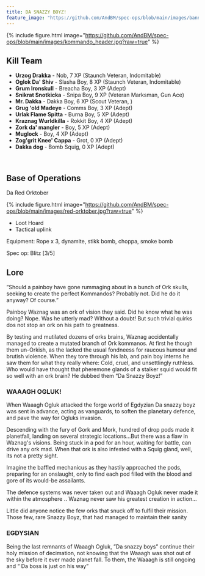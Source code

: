 ```yaml
---
title: DA SNAZZY BOYZ!
feature_image: "https://github.com/AndBM/spec-ops/blob/main/images/banner_landscape.jpg?raw=true"
---
```


{% include figure.html image="https://github.com/AndBM/spec-ops/blob/main/images/kommando_header.jpg?raw=true" %}

## Kill Team

* **Urzog Drakka** - Nob, 7 XP (Staunch Veteran, Indomitable)
* **Oglok Da' Shiv** - Slasha Boy, 8 XP (Staunch Veteran, Indomitable)
* **Grum Ironskull** - Breacha Boy, 3 XP (Adept)
* **Snikrat Snotkicka** - Snipa Boy, 9 XP (Veteran Marksman, Gun Ace)
* **Mr. Dakka** - Dakka Boy, 6 XP (Scout Veteran, )
* **Grug 'old Madeye** - Comms Boy, 3 XP (Adept)
* **Urlak Flame Spitta** - Burna Boy, 5 XP (Adept)
* **Kraznag Wurldkilla** - Rokkit Boy, 4 XP (Adept)
* **Zork da' mangler** - Boy, 5 XP (Adept)
* **Muglock** - Boy, 4 XP (Adept)
* **Zog'grit Knee' Cappa** - Grot, 0 XP (Adept)
* **Dakka dog** - Bomb Squig, 0 XP (Adept)


<br>

## Base of Operations

Da Red Orktober

{% include figure.html image="https://github.com/AndBM/spec-ops/blob/main/images/red-orktober.jpg?raw=true" %}

* Loot Hoard
* Tactical uplink

Equipment: Rope x 3, dynamite, stikk bomb, choppa, smoke bomb

Spec op: Blitz [3/5]

## Lore

”Should a painboy have gone rummaging about in a bunch of Ork skulls, seeking to create the perfect Kommandos? Probably not. Did he do it anyway? Of course.”

Painboy Waznag was an ork of vision they said. Did he know what he was doing? Nope. Was he utterly mad? Without a doubt! But such trivial quirks dos not stop an ork on his path to greatness.

By testing and mutilated dozens of orks brains, Waznag accidentally managed to create a mutated branch of Ork kommanos. At first he though them un-Orkish, as the lacked the usual fondneess for raucous humour and brutish violence. When they tore through his lab, and pain boy interns he saw them for what they really where: Cold, cruel, and unsettlingly ruthless. Who would have thought that pheremone glands of a stalker squid would fit so well with an ork brain? He dubbed them “Da Snazzy Boyz!”

### WAAAGH OGLUK!

When Waaagh Ogluk attacked the forge world of Egdyzian Da snazzy boyz was sent in advance, acting as vanguards, to soften the planetary defence, and pave the way for Ogluks invasion. 

Descending with the fury of Gork and Mork, hundred of drop pods made it planetfall, landing on several strategic locations...But there was a flaw in Waznag's visions. Being stuck in a pod for an hour, waiting for battle, can drive any ork mad. When that ork is also infested with a Squig gland, well, its not a pretty sight. 

Imagine the baffled mechanicus as they hastily approached the pods, preparing for an onslaught, only to find each pod filled with the blood and gore of its would-be assailants. 

The defence systems was never taken out and Waaagh Ogluk never made it within the atmosphere .. Waznag never saw his greatest creation in action...

Little did anyone notice the few orks that snuck off to fulfil their mission. 
Those few, rare Snazzy Boyz, that had managed to maintain their sanity

### EGDYSIAN			

Being the last remnants of Waaagh Ogluk, ”Da snazzy boys” continue their holy mission of decimation, not knowing that the Waaagh was shot out of the sky before it ever made planet fall. To them, the Waaagh is still ongoing and “ Da boss is just on his way”
